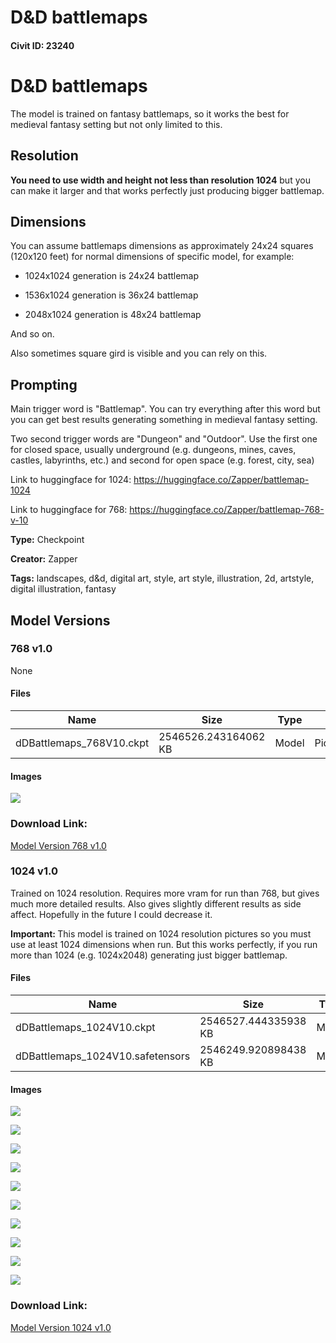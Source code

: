 # D&D battlemaps

#### Civit ID: 23240

<h1>D&amp;D battlemaps</h1><p></p><p>The model is trained on fantasy battlemaps, so it works the best for medieval fantasy setting but not only limited to this.</p><h2>Resolution</h2><p><strong>You need to use width and height not less than resolution 1024</strong> but you can make it larger and that works perfectly just producing bigger battlemap.</p><h2>Dimensions</h2><p>You can assume battlemaps dimensions as approximately 24x24 squares (120x120 feet) for normal dimensions of specific model, for example:</p><ul><li><p>1024x1024 generation is 24x24 battlemap</p></li><li><p>1536x1024 generation is 36x24 battlemap</p></li><li><p>2048x1024 generation is 48x24 battlemap</p></li></ul><p>And so on.</p><p>Also sometimes square gird is visible and you can rely on this.</p><h2>Prompting</h2><p>Main trigger word is "Battlemap". You can try everything after this word but you can get best results generating something in medieval fantasy setting.</p><p>Two second trigger words are "Dungeon" and "Outdoor". Use the first one for closed space, usually underground (e.g. dungeons, mines, caves, castles, labyrinths, etc.) and second for open space (e.g. forest, city, sea)</p><p></p><p>Link to huggingface for 1024: <a target="_blank" rel="ugc" href="https://huggingface.co/Zapper/battlemap-1024">https://huggingface.co/Zapper/battlemap-1024</a></p><p>Link to huggingface for 768: <a target="_blank" rel="ugc" href="https://huggingface.co/Zapper/battlemap-768-v-10">https://huggingface.co/Zapper/battlemap-768-v-10</a></p>

**Type:** Checkpoint

**Creator:** Zapper

**Tags:** landscapes, d&d, digital art, style, art style, illustration, 2d, artstyle, digital illustration, fantasy

## Model Versions

### 768 v1.0

None

#### Files

| Name | Size | Type | Format | Download Url | AutoV1 | AutoV2 | SHA256 | CRC32 | BLAKE3 |
| --- | --- | --- | --- | --- | --- | --- | --- | --- | --- |
| dDBattlemaps_768V10.ckpt | 2546526.243164062 KB | Model | PickleTensor | https://civitai.com/api/download/models/48210 | - | - | - | - | - |

#### Images

<p><img src="https://image.civitai.com/xG1nkqKTMzGDvpLrqFT7WA/d239cb1c-b7ea-47d2-2dc3-5dbf675fdb00/width=450/521254.jpeg" /></p>

### Download Link:

[Model Version 768 v1.0](https://civitai.com/api/download/models/48210)

### 1024 v1.0

<p>Trained on 1024 resolution. Requires more vram for run than 768, but gives much more detailed results. Also gives slightly different results as side affect. Hopefully in the future I could decrease it.</p><p></p><p><strong>Important: </strong>This model is trained on 1024 resolution pictures so you must use at least 1024 dimensions when run. But this works perfectly, if you run more than 1024 (e.g. 1024x2048) generating just bigger battlemap.</p>

#### Files

| Name | Size | Type | Format | Download Url | AutoV1 | AutoV2 | SHA256 | CRC32 | BLAKE3 |
| --- | --- | --- | --- | --- | --- | --- | --- | --- | --- |
| dDBattlemaps_1024V10.ckpt | 2546527.444335938 KB | Model | PickleTensor | https://civitai.com/api/download/models/27756?type=Model&format=PickleTensor&size=full&fp=fp16 | A5C134F5 | EB4099F86B | EB4099F86B35678BDC208BEB577DDD346726137F42842D7762CD9C316CC76779 | 7FEF3E23 | 1C837200B58436B2BF82E6B2EC75A05EEA6D6BCBF8808F137149BCA6AFD9549E |
| dDBattlemaps_1024V10.safetensors | 2546249.920898438 KB | Model | SafeTensor | https://civitai.com/api/download/models/27756 | A149572B | 8D0CC3BFBD | 8D0CC3BFBD0CD76F58A9DA80E1E3535CF9EE2C5A3E67136B961D3EE46B4508E5 | E4B69F32 | 6E330898BC3586E06FD3442771D01C6F72EDA8C4AD333E8E94910A30E8C90D8D |

#### Images

<p><img src="https://image.civitai.com/xG1nkqKTMzGDvpLrqFT7WA/585a6d92-f37f-4a88-3f8a-11aa3f788e00/width=450/454037.jpeg" /></p>

<p><img src="https://image.civitai.com/xG1nkqKTMzGDvpLrqFT7WA/2f593482-c787-4b21-b4ba-09a52a607c00/width=450/454033.jpeg" /></p>

<p><img src="https://image.civitai.com/xG1nkqKTMzGDvpLrqFT7WA/6a769e63-9546-4f76-88c5-b1fe34d70500/width=450/454047.jpeg" /></p>

<p><img src="https://image.civitai.com/xG1nkqKTMzGDvpLrqFT7WA/0fd486dd-7f67-49bc-cc6e-ed7162b1bf00/width=450/454075.jpeg" /></p>

<p><img src="https://image.civitai.com/xG1nkqKTMzGDvpLrqFT7WA/96927149-ee68-408d-b558-a5ae92ebf900/width=450/454090.jpeg" /></p>

<p><img src="https://image.civitai.com/xG1nkqKTMzGDvpLrqFT7WA/28870223-df15-487d-2943-4986cfb02200/width=450/454088.jpeg" /></p>

<p><img src="https://image.civitai.com/xG1nkqKTMzGDvpLrqFT7WA/e99e74b0-a826-4082-c47f-dbe8defb8f00/width=450/454086.jpeg" /></p>

<p><img src="https://image.civitai.com/xG1nkqKTMzGDvpLrqFT7WA/8f0ec2d5-4a08-4170-dfd5-4b696c820d00/width=450/454094.jpeg" /></p>

<p><img src="https://image.civitai.com/xG1nkqKTMzGDvpLrqFT7WA/d98b0753-cf4b-4e3e-ecdd-1bbe40862800/width=450/454093.jpeg" /></p>

<p><img src="https://image.civitai.com/xG1nkqKTMzGDvpLrqFT7WA/b1374d9f-6b67-4853-6e07-873b51988200/width=450/454101.jpeg" /></p>

### Download Link:

[Model Version 1024 v1.0](https://civitai.com/api/download/models/27756)

